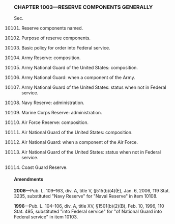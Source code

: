 ### **CHAPTER 1003—RESERVE COMPONENTS GENERALLY** ###

Sec.

10101. Reserve components named.

10102. Purpose of reserve components.

10103. Basic policy for order into Federal service.

10104. Army Reserve: composition.

10105. Army National Guard of the United States: composition.

10106. Army National Guard: when a component of the Army.

10107. Army National Guard of the United States: status when not in Federal service.

10108. Navy Reserve: administration.

10109. Marine Corps Reserve: administration.

10110. Air Force Reserve: composition.

10111. Air National Guard of the United States: composition.

10112. Air National Guard: when a component of the Air Force.

10113. Air National Guard of the United States: status when not in Federal service.

10114. Coast Guard Reserve.

#### Amendments ####

**2006**—Pub. L. 109–163, div. A, title V, §515(b)(4)(E), Jan. 6, 2006, 119 Stat. 3235, substituted "Navy Reserve" for "Naval Reserve" in item 10108.

**1996**—Pub. L. 104–106, div. A, title XV, §1501(b)(2)(B), Feb. 10, 1996, 110 Stat. 495, substituted "into Federal service" for "of National Guard into Federal service" in item 10103.